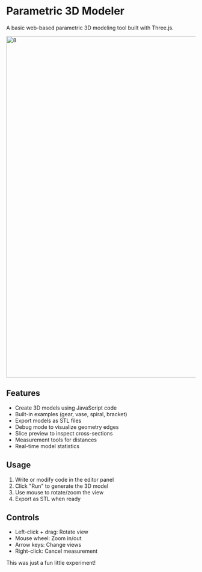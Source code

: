 # Parametric 3D Modeler

A basic web-based parametric 3D modeling tool built with Three.js.

[<img width="1920" height="908" alt="8" src="https://github.com/user-attachments/assets/be6f0454-b704-428d-b3db-2d771b78e386" />](https://github.com/user-attachments/assets/be6f0454-b704-428d-b3db-2d771b78e386)

## Features
- Create 3D models using JavaScript code
- Built-in examples (gear, vase, spiral, bracket)
- Export models as STL files
- Debug mode to visualize geometry edges
- Slice preview to inspect cross-sections
- Measurement tools for distances
- Real-time model statistics

## Usage
1. Write or modify code in the editor panel
2. Click "Run" to generate the 3D model
3. Use mouse to rotate/zoom the view
4. Export as STL when ready

## Controls
- Left-click + drag: Rotate view
- Mouse wheel: Zoom in/out
- Arrow keys: Change views
- Right-click: Cancel measurement


This was just a fun little experiment!
